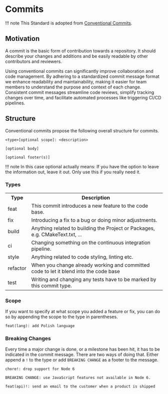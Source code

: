 # Commits

!!! note
    This Standard is adopted from [Conventional Commits](https://www.conventionalcommits.org/en/v1.0.0/#specification).

## Motivation

A commit is the basic form of contribution towards a repository. It should describe your changes and additions and be easily readable by other contributors and reviewers.

Using conventional commits can significantly improve collaboration and code management. By adhering to a standardized commit message format we enhance readability and maintainability, making it easier for team members to understand the purpose and context of each change. Consistent commit messages streamline code reviews, simplify tracking changes over time, and facilitate automated processes like triggering CI/CD pipelines. 

## Structure

Conventional commits propose the following overall structure for commits.

```
<type>[optional scope]: <description>

[optional body]

[optional footer(s)]
```

!!! note
    In this case optional actually means: If you have the option to leave the information out, leave it out. Only use this if you really need it.

### Types

<table>
  <tr>
    <th>Type</th>
    <th>Description</th>
  </tr>
  <tr>
    <td>feat</td>
    <td>This commit introduces a new feature to the code base.</td>
  </tr>
  <tr>
    <td>fix</td>
    <td>Introducing a fix to a bug or doing minor adjustments.</td>
  </tr>
  <tr>
    <td>build</td>
    <td>Anything related to building the Project or Packages, e.g. CMakeText.txt, ...</td>
  </tr>
  <tr>
    <td>ci</td>
    <td>Changing something on the continuous integration pipeline.</td>
  </tr>
  <tr>
    <td>style</td>
    <td>Anything related to code styling, linting etc.</td>
  </tr>
  <tr>
    <td>refactor</td>
    <td>When you change already working and committed code to let it blend into the code base</td>
  </tr>
  <tr>
    <td>test</td>
    <td>Writing and changing any tests have to be marked by this commit type.</td>
  </tr>
</table>

### Scope

If you want to specify at what scope you added a feature or fix, you can do so by appending the scope to the type in parentheses.

```
feat(lang): add Polish language
```

### Breaking Changes

Every time a major change is done, or a milestone has been hit, it has to be indicated in the commit message. There are two ways of doing that. Either append a ```!``` to the type or add ```BREAKING CHANGE``` as a footer to the message.

```
chore!: drop support for Node 6

BREAKING CHANGE: use JavaScript features not available in Node 6.
```

```
feat(api)!: send an email to the customer when a product is shipped
```